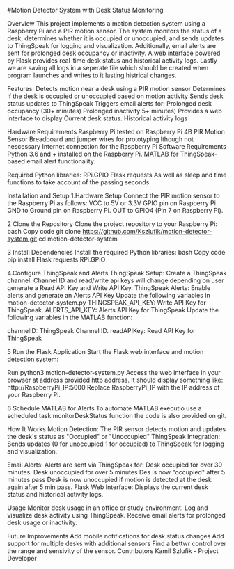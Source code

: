 #Motion Detector System with Desk Status Monitoring

Overview
This project implements a motion detection system using a Raspberry Pi and a PIR motion sensor.
The system monitors the status of a desk, determines whether it is occupied or unoccupied,
and sends updates to ThingSpeak for logging and visualization.
Additionally, email alerts are sent for prolonged desk occupancy or inactivity.
A web interface powered by Flask provides real-time desk status and historical activity logs.
Lastly we are saving all logs in a seperate file which should be created when program launches and writes
to it lasting histrical changes.

Features:
Detects motion near a desk using a PIR motion sensor
Determines if the desk is occupied or unoccupied based on motion activity
Sends desk status updates to ThingSpeak
Triggers email alerts for:
Prolonged desk occupancy (30+ minutes)
Prolonged inactivity  5+ minutes)
Provides a web interface to display
Current desk status.
Historical activity logs

Hardware Requirements
Raspberry Pi tested on Raspberry Pi 4B
PIR Motion Sensor
Breadboard and jumper wires for prototyping lthough not nescessary
Internet connection for the Raspberry Pi
Software Requirements
Python 3.6 and +  installed on the Raspberry Pi.
MATLAB for ThingSpeak-based email alert functionality.

Required Python libraries:
RPi.GPIO
Flask
requests
As well as sleep and time functions to take account of the passing seconds

Installation and Setup
1.Hardware Setup
Connect the PIR motion sensor to the Raspberry Pi as follows:
VCC to 5V or 3.3V GPIO pin on Raspberry Pi.
GND to Ground pin on Raspberry Pi.
OUT to GPIO4 (Pin 7 on Raspberry Pi).

2 Clone the Repository
Clone the project repository to your Raspberry Pi:
bash
Copy code
git clone https://github.com/Kszlufik/motion-detector-system.git
cd motion-detector-system

3 Install Dependencies
Install the required Python libraries:
bash
Copy code
pip install Flask requests RPi.GPIO

4.Configure ThingSpeak and Alerts
ThingSpeak Setup:
Create a ThingSpeak channel.
Channel ID and read/write api keys will change depending on user  generate a Read API Key and Write API Key.
ThingSpeak Alerts:
Enable alerts and generate an Alerts API Key
Update the following variables in motion-detector-system.py
THINGSPEAK_API_KEY: Write API Key for ThingSpeak.
ALERTS_API_KEY: Alerts API Key for ThingSpeak
Update the following variables in the MATLAB function:

channelID: ThingSpeak Channel ID.
readAPIKey: Read API Key for ThingSpeak

5 Run the Flask Application
Start the Flask web interface and motion detection system:

Run python3 motion-detector-system.py
Access the web interface in your browser at address provided http address.
It should display something like: 
http://RaspberryPi_IP:5000
Replace RaspberryPi_IP with the IP address of your Raspberry Pi.

6 Schedule MATLAB for Alerts
To automate MATLAB executio  use a scheduled task monitorDeskStatus function the code is also provided on git.

How It Works
Motion Detection:
The PIR sensor detects motion and updates the desk's status as "Occupied" or "Unoccupied"
ThingSpeak Integration:
Sends updates (0 for unoccupied 1 for occupied) to ThingSpeak for logging and visualization.

Email Alerts:
Alerts are sent via ThingSpeak for:
Desk occupied for over 30 minutes.
Desk unoccupied for over 5 minutes
Des is now "occupied" after 5 minutes pass
Desk is now unoccupied if motion is detected at the desk again after 5 min pass.
Flask Web Interface:
Displays the current desk status and historical activity logs.

Usage
Monitor desk usage in an office or study environment.
Log and visualize desk activity using ThingSpeak.
Receive email alerts for prolonged desk usage or inactivity.

Future Improvements
Add mobile notifications for desk status changes 
Add support for multiple desks with additional sensors
Find a bettwr control over the range and sensivity of the sensor.
Contributors
Kamil Szlufik  - Project Developer
